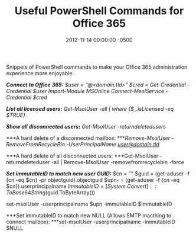 ﻿---
layout: post
title:  Useful PowerShell Commands for Office 365
date:   2012-11-14 00:00:00 -0500
categories: IT
---






Snippets of PowerShell commands to make your Office 365 administration experience more enjoyable.

***Connect to Office 365:***
<em>$user = "<MSOL-Admin>@<domain.tld>"
$cred = Get-Credential -Credential $user
Import-Module MSOnline
Connect-MsolService -Credential $cred
</em>

***List all licensed users:***
<em>Get-MsolUser -all | where {$_.isLicensed -eq $TRUE}</em>

***Show all disconnected users:***
<em>Get-MsolUser -returndeletedusers</em>

***A hard delete of a disconnected mailbox:
***<em>Remove-MsolUser -RemoveFromRecycleBin -UserPrincipalName user@domain.tld</em>

***A hard delete of all disconnected users:
***Get-MsolUser -returndeleteduser -all | Remove-MsolUser -removefromrecyclebin -force

***Set immutableID to match new user GUID:***
$cn = "<username>"
$guid = (get-aduser -f {cn -eq $cn} -pr objectguid).objectguid
$upn-  = (get-aduser -f {cn -eq $cn}).userprincipalname
$ImmutableID = [System.Convert]::ToBase64String($guid.ToByteArray())

set-msolUser -userprincipalname $upn -immutableID $ImmutableID

***Set immutableID to match new NULL (Allows SMTP macthing to connect mailbox):
***set-msolUser -userprincipalname <userprincipalname> -immutableID $NULL


